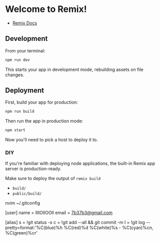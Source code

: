 # Welcome to Remix!

- [Remix Docs](https://remix.run/docs)

## Development

From your terminal:

```sh
npm run dev
```

This starts your app in development mode, rebuilding assets on file changes.

## Deployment

First, build your app for production:

```sh
npm run build
```

Then run the app in production mode:

```sh
npm start
```

Now you'll need to pick a host to deploy it to.

### DIY

If you're familiar with deploying node applications, the built-in Remix app server is production-ready.

Make sure to deploy the output of `remix build`

- `build/`
- `public/build/`

nvim ~/.gitconfig 


[user]
        name = llllOllOOll
        email = 7b37b3@gmail.com

[alias]
        s = !git status -s 
        c = !git add --all && git commit -m 
        l = !git log --pretty=format:'%C(blue)%h %C(red)%d %C(white)%s - %C(cyan)%cn, %C(green)%cr'